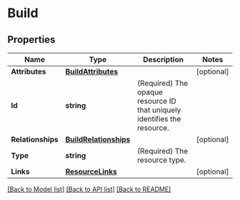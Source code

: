 # Build

## Properties

Name | Type | Description | Notes
------------ | ------------- | ------------- | -------------
**Attributes** | [**BuildAttributes**](Build.Attributes.md) |  | [optional] 
**Id** | **string** | (Required) The opaque resource ID that uniquely identifies the resource. | 
**Relationships** | [**BuildRelationships**](Build.Relationships.md) |  | [optional] 
**Type** | **string** | (Required) The resource type. | 
**Links** | [**ResourceLinks**](ResourceLinks.md) |  | [optional] 

[[Back to Model list]](../README.md#documentation-for-models) [[Back to API list]](../README.md#documentation-for-api-endpoints) [[Back to README]](../README.md)


